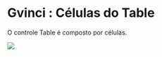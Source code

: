 # Gvinci : Células do Table

O controle Table é composto por células.

![](http://www.gvinci.com.br/manual/extable.zoom72.png)


